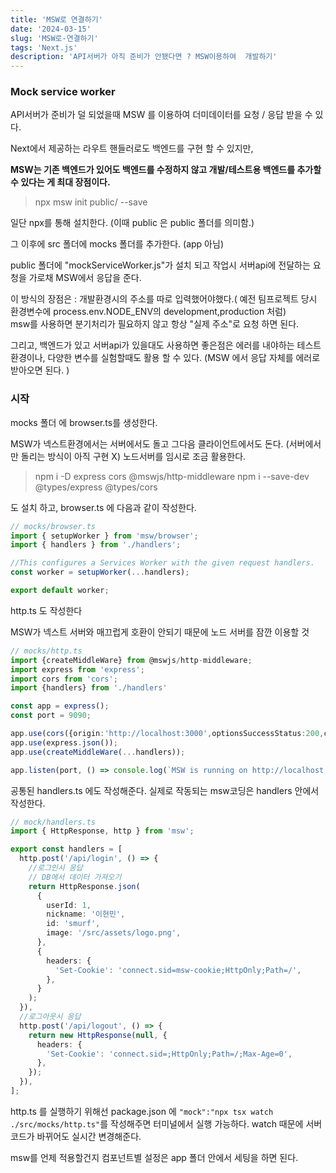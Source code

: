 ```yaml
---
title: 'MSW로 연결하기'
date: '2024-03-15'
slug: 'MSW로-연결하기'
tags: 'Next.js'
description: 'API서버가 아직 준비가 안됐다면 ? MSW이용하여  개발하기'
---
```


### Mock service worker

API서버가 준비가 덜 되었을때 MSW 를 이용하여 더미데이터를 요청 / 응답 받을 수 있다.

Next에서 제공하는 라우트 핸들러로도 백엔드를 구현 할 수 있지만,

**MSW는 기존 백엔드가 있어도 백엔드를 수정하지 않고 개발/테스트용 백엔드를 추가할 수 있다는 게 최대 장점이다.**

> npx msw init public/ --save

일단 npx를 통해 설치한다. (이때 public 은 public 폴더를 의미함.)

그 이후에 src 폴더에 mocks 폴더를 추가한다. (app 아님)

public 폴더에 "mockServiceWorker.js"가 설치 되고 작업시 서버api에 전달하는 요청을 가로채 MSW에서 응답을 준다.

이 방식의 장점은 : 개발환경시의 주소를 따로 입력했어야했다.( 예전 팀프로젝트 당시 환경변수에 process.env.NODE_ENV의 development,production 처럼)  
msw를 사용하면 분기처리가 필요하지 않고 항상 "실제 주소"로 요청 하면 된다.

그리고, 백엔드가 있고 서버api가 있을대도 사용하면 좋은점은 에러를 내야하는 테스트 환경이나, 다양한 변수를 실험할때도 활용 할 수 있다. (MSW 에서 응답 자체를 에러로 받아오면 된다. )

### 시작

mocks 폴더 에 browser.ts를 생성한다.

MSW가 넥스트환경에서는 서버에서도 돌고 그다음 클라이언트에서도 돈다. (서버에서만 돌리는 방식이 아직 구현 X)
노드서버를 임시로 조금 활용한다.

> npm i -D express cors @mswjs/http-middleware
> npm i --save-dev @types/express @types/cors

도 설치 하고,
browser.ts 에 다음과 같이 작성한다.

```ts
// mocks/browser.ts
import { setupWorker } from 'msw/browser';
import { handlers } from './handlers';

//This configures a Services Worker with the given request handlers.
const worker = setupWorker(...handlers);

export default worker;
```

http.ts 도 작성한다

MSW가 넥스트 서버와 매끄럽게 호환이 안되기 때문에 노드 서버를 잠깐 이용할 것

```ts
// mocks/http.ts
import {createMiddleWare} from @mswjs/http-middleware;
import express from 'express';
import cors from 'cors';
import {handlers} from './handlers'

const app = express();
const port = 9090;

app.use(cors({origin:'http://localhost:3000',optionsSuccessStatus:200,credentials:true}));
app.use(express.json());
app.use(createMiddleWare(...handlers));

app.listen(port, () => console.log(`MSW is running on http://localhost:${port}`))
```

공통된 handlers.ts 에도 작성해준다. 실제로 작동되는 msw코딩은
handlers 안에서 작성한다.

```ts
// mock/handlers.ts
import { HttpResponse, http } from 'msw';

export const handlers = [
  http.post('/api/login', () => {
    //로그인시 응답
    // DB에서 데이터 가져오기
    return HttpResponse.json(
      {
        userId: 1,
        nickname: '이현민',
        id: 'smurf',
        image: '/src/assets/logo.png',
      },
      {
        headers: {
          'Set-Cookie': 'connect.sid=msw-cookie;HttpOnly;Path=/',
        },
      }
    );
  }),
  //로그아웃시 응답
  http.post('/api/logout', () => {
    return new HttpResponse(null, {
      headers: {
        'Set-Cookie': 'connect.sid=;HttpOnly;Path=/;Max-Age=0',
      },
    });
  }),
];
```

http.ts 를 실행하기 위해선 package.json 에
`"mock":"npx tsx watch ./src/mocks/http.ts"`를 작성해주면
터미널에서 실행 가능하다.
watch 때문에 서버 코드가 바뀌어도 실시간 변경해준다.

msw를 언제 적용할건지 컴포넌트별 설정은 app 폴더 안에서 세팅을 하면 된다.
